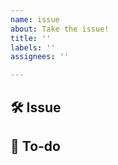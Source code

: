 ```yaml
---
name: issue
about: Take the issue!
title: ''
labels: ''
assignees: ''

---
```


## 🛠 Issue

## 📝 To-do
